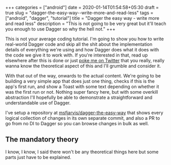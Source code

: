 +++
categories = ["android"]
date = 2020-01-14T01:54:58+05:30
draft = true
slug = "dagger-the-easy-way--write-more-and-read-less"
tags = ["android", "dagger", "tutorial"]
title = "Dagger the easy way - write more and read less"
description = "This is not going to be very great but it'll teach you enough to use Dagger so why the hell not."
+++

This is not your average coding tutorial. I'm going to show you how to write real-world Dagger code and skip all the shit about the implementation details of everything we're using and how Dagger does what it does with the code we give it to work with. If you're interested in that, read up elsewhere after this is done or just [poke me on Twitter](https://twitter.com/MSF_Jarvis) that you really, really wanna know the theoretical aspect of this and I'll grumble and consider it.

With that out of the way, onwards to the actual content. We're going to be building a very simple app that does just one thing, checks if this is the app's first run, and show a Toast with some text depending on whether it was the first run or not. Nothing super fancy here, but with some overkill abstraction I'll hopefully be able to demonstrate a straightforward and understandable use of Dagger.

I've setup a repository at [msfjarvis/dagger-the-easy-way](https://github.com/msfjarvis/dagger-the-easy-way) that shows every logical collection of changes in its own separate commit, and also a PR to go from no DI to Dagger so you can browse changes in bulk as well.

## The mandatory theory

I know, I know, I said there won't be any theoretical things here but some parts just have to be explained.
